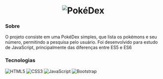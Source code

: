 <h1 align="center"><img src="https://cdn2.bulbagarden.net/upload/4/4b/Pok%C3%A9dex_logo.png" alt="PokéDex" /></h1>

<h3>Sobre</h3>
<p>O projeto consiste em uma PokéDex simples, que lista os pokémons e seu número, permitindo a pesquisa pelo usuário. Foi desenvolvido para estudo de JavaScript, principalmente das diferenças entre ES5 e ES6</p>

<h3>Tecnologias</h3>

![HTML5](https://img.shields.io/badge/html5-%23E34F26.svg?style=for-the-badge&logo=html5&logoColor=white)
![CSS3](https://img.shields.io/badge/css3-%231572B6.svg?style=for-the-badge&logo=css3&logoColor=white)
![JavaScript](https://img.shields.io/badge/javascript-%23323330.svg?style=for-the-badge&logo=javascript&logoColor=%23F7DF1E)
![Bootstrap](https://img.shields.io/badge/bootstrap-%23563D7C.svg?style=for-the-badge&logo=bootstrap&logoColor=white)
